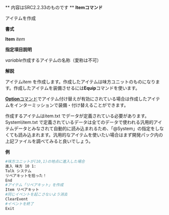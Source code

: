 ** 内容はSRC2.2.33のものです **
**Itemコマンド**

アイテムを作成

**書式**

**Item** *item*

**指定項目説明**

*variable*作成するアイテムの名称（愛称は不可）

**解説**

アイテム*item* を作成します。作成したアイテムは味方ユニットのものになります。作成したアイテムを装備させるには**Equip**コマンドを使います。

[**Option**コマンド](Optionコマンド.md)でアイテム付け替えが有効にされている場合は作成したアイテムをインターミッションで装備・付け替えることができます。

作成するアイテムはitem.txt でデータが定義されている必要があります。System\item.txt で定義されているデータは全てのデータで使われる汎用的アイテムデータとみなされて自動的に読み込まれるため、「@System」の指定をしなくても読み込まれます。汎用的なアイテムを使いたい場合はまず開発パック内の上記ファイルを調べてみると良いでしょう。

**例**
```sh
#味方ユニットが(10,1)の地点に進入した場合
進入 味方 10 1:
Talk システム
リペアキットを拾った！
End
#アイテム「リペアキット」を作成
Item リペアキット
#同じイベントを起こさないよう消去
ClearEvent
#イベントを終了
Exit
```

